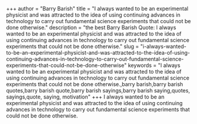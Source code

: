 +++
author = "Barry Barish"
title = "I always wanted to be an experimental physicist and was attracted to the idea of using continuing advances in technology to carry out fundamental science experiments that could not be done otherwise."
description = "the best Barry Barish Quote: I always wanted to be an experimental physicist and was attracted to the idea of using continuing advances in technology to carry out fundamental science experiments that could not be done otherwise."
slug = "i-always-wanted-to-be-an-experimental-physicist-and-was-attracted-to-the-idea-of-using-continuing-advances-in-technology-to-carry-out-fundamental-science-experiments-that-could-not-be-done-otherwise"
keywords = "I always wanted to be an experimental physicist and was attracted to the idea of using continuing advances in technology to carry out fundamental science experiments that could not be done otherwise.,barry barish,barry barish quotes,barry barish quote,barry barish sayings,barry barish saying,quotes, sayings,quote, saying, motivation"
+++
I always wanted to be an experimental physicist and was attracted to the idea of using continuing advances in technology to carry out fundamental science experiments that could not be done otherwise.
